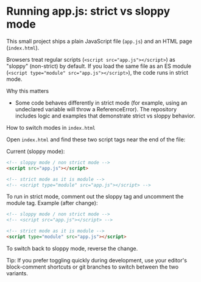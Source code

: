 # Running app.js: strict vs sloppy mode

This small project ships a plain JavaScript file (`app.js`) and an HTML page (`index.html`).

Browsers treat regular scripts (`<script src="app.js"></script>`) as "sloppy" (non-strict) by default. If you load the same file as an ES module (`<script type="module" src="app.js"></script>`), the code runs in strict mode.

Why this matters

- Some code behaves differently in strict mode (for example, using an undeclared variable will throw a ReferenceError). The repository includes logic and examples that demonstrate strict vs sloppy behavior.

How to switch modes in `index.html`

Open `index.html` and find these two script tags near the end of the file:

Current (sloppy mode):

```html
<!-- sloppy mode / non strict mode -->
<script src="app.js"></script>

<!-- strict mode as it is module -->
<!-- <script type="module" src="app.js"></script> -->
```

To run in strict mode, comment out the sloppy tag and uncomment the module tag. Example (after change):

```html
<!-- sloppy mode / non strict mode -->
<!-- <script src="app.js"></script> -->

<!-- strict mode as it is module -->
<script type="module" src="app.js"></script>
```

To switch back to sloppy mode, reverse the change.

Tip: If you prefer toggling quickly during development, use your editor's block-comment shortcuts or git branches to switch between the two variants.

